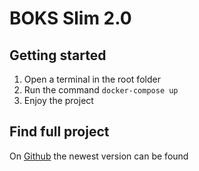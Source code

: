 # BOKS Slim 2.0

## Getting started
1. Open a terminal in the root folder
2. Run the command `docker-compose up`
3. Enjoy the project

## Find full project
On [Github](https://github.com/janesssa/greenchoice-prototype) the newest version can be found